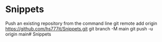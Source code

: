 # Snippets


Push an existing repository from the command line
git remote add origin https://github.com/hs777it/Snippets.git
git branch -M main
git push -u origin main# Snippets
